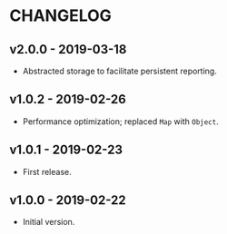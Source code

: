 # CHANGELOG

## v2.0.0 - 2019-03-18

- Abstracted storage to facilitate persistent reporting.

## v1.0.2 - 2019-02-26

- Performance optimization; replaced `Map` with `Object`.

## v1.0.1 - 2019-02-23

- First release.

## v1.0.0 - 2019-02-22

- Initial version.
